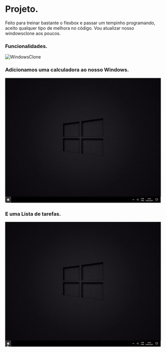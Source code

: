 # Projeto.

Feito para treinar bastante o flexbox e passar um tempinho programando, aceito qualquer tipo de melhora no código.
Vou atualizar nosso windowsclone aos poucos.



### Funcionalidades.

![WindowsClone](https://github.com/kevinidias/windowsclone/blob/main/gifUI.gif)


### Adicionamos uma calculadora ao nosso Windows.
![Calculadora](https://github.com/kevinidias/windowsclone/blob/main/calculadora.gif)

### E uma Lista de tarefas.
![Lista de tarefas](https://github.com/kevinidias/windowsclone/blob/main/lista%20de%20tarefas.gif)
